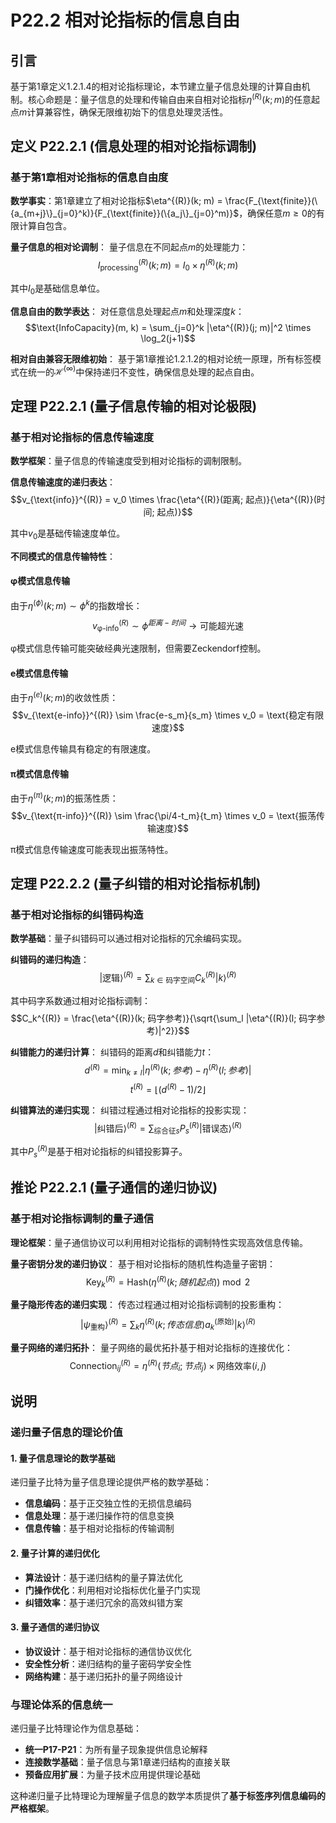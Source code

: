 # P22.2 相对论指标的信息自由

## 引言

基于第1章定义1.2.1.4的相对论指标理论，本节建立量子信息处理的计算自由机制。核心命题是：量子信息的处理和传输自由来自相对论指标$\eta^{(R)}(k; m)$的任意起点$m$计算兼容性，确保无限维初始下的信息处理灵活性。

## 定义 P22.2.1 (信息处理的相对论指标调制)

### 基于第1章相对论指标的信息自由度

**数学事实**：第1章建立了相对论指标$\eta^{(R)}(k; m) = \frac{F_{\text{finite}}(\{a_{m+j}\}_{j=0}^k)}{F_{\text{finite}}(\{a_j\}_{j=0}^m)}$，确保任意$m \geq 0$的有限计算自包含。

**量子信息的相对论调制**：
量子信息在不同起点$m$的处理能力：
$$I_{\text{processing}}^{(R)}(k; m) = I_0 \times \eta^{(R)}(k; m)$$

其中$I_0$是基础信息单位。

**信息自由的数学表达**：
对任意信息处理起点$m$和处理深度$k$：
$$\text{InfoCapacity}(m, k) = \sum_{j=0}^k |\eta^{(R)}(j; m)|^2 \times \log_2(j+1)$$

**相对自由兼容无限维初始**：
基于第1章推论1.2.1.2的相对论统一原理，所有标签模式在统一的$\mathcal{H}^{(\infty)}$中保持递归不变性，确保信息处理的起点自由。

## 定理 P22.2.1 (量子信息传输的相对论极限)

### 基于相对论指标的信息传输速度

**数学框架**：量子信息的传输速度受到相对论指标的调制限制。

**信息传输速度的递归表达**：
$$v_{\text{info}}^{(R)} = v_0 \times \frac{\eta^{(R)}(距离; 起点)}{\eta^{(R)}(时间; 起点)}$$

其中$v_0$是基础传输速度单位。

**不同模式的信息传输特性**：

#### **φ模式信息传输**
由于$\eta^{(\phi)}(k; m) \sim \phi^k$的指数增长：
$$v_{\text{φ-info}}^{(R)} \sim \phi^{距离-时间} \to \text{可能超光速}$$

φ模式信息传输可能突破经典光速限制，但需要Zeckendorf控制。

#### **e模式信息传输**
由于$\eta^{(e)}(k; m)$的收敛性质：
$$v_{\text{e-info}}^{(R)} \sim \frac{e-s_m}{s_m} \times v_0 = \text{稳定有限速度}$$

e模式信息传输具有稳定的有限速度。

#### **π模式信息传输**
由于$\eta^{(\pi)}(k; m)$的振荡性质：
$$v_{\text{π-info}}^{(R)} \sim \frac{\pi/4-t_m}{t_m} \times v_0 = \text{振荡传输速度}$$

π模式信息传输速度可能表现出振荡特性。

## 定理 P22.2.2 (量子纠错的相对论指标机制)

### 基于相对论指标的纠错码构造

**数学基础**：量子纠错码可以通过相对论指标的冗余编码实现。

**纠错码的递归构造**：
$$|\text{逻辑}\rangle^{(R)} = \sum_{k \in \text{码字空间}} C_k^{(R)} |k\rangle^{(R)}$$

其中码字系数通过相对论指标调制：
$$C_k^{(R)} = \frac{\eta^{(R)}(k; 码字参考)}{\sqrt{\sum_l |\eta^{(R)}(l; 码字参考)|^2}}$$

**纠错能力的递归计算**：
纠错码的距离$d$和纠错能力$t$：
$$d^{(R)} = \min_{k \neq l} |\eta^{(R)}(k; 参考) - \eta^{(R)}(l; 参考)|$$
$$t^{(R)} = \lfloor (d^{(R)} - 1)/2 \rfloor$$

**纠错算法的递归实现**：
纠错过程通过相对论指标的投影实现：
$$|\text{纠错后}\rangle^{(R)} = \sum_{\text{综合征}s} P_s^{(R)} |\text{错误态}\rangle^{(R)}$$

其中$P_s^{(R)}$是基于相对论指标的纠错投影算子。

## 推论 P22.2.1 (量子通信的递归协议)

### 基于相对论指标调制的量子通信

**理论框架**：量子通信协议可以利用相对论指标的调制特性实现高效信息传输。

**量子密钥分发的递归协议**：
基于相对论指标的随机性构造量子密钥：
$$\text{Key}_k^{(R)} = \text{Hash}(\eta^{(R)}(k; 随机起点)) \bmod 2$$

**量子隐形传态的递归实现**：
传态过程通过相对论指标调制的投影重构：
$$|\psi_{\text{重构}}\rangle^{(R)} = \sum_{k} \eta^{(R)}(k; 传态信息) a_k^{(\text{原始})} |k\rangle^{(R)}$$

**量子网络的递归拓扑**：
量子网络的最优拓扑基于相对论指标的连接优化：
$$\text{Connection}_{ij}^{(R)} = \eta^{(R)}(节点_i; 节点_j) \times \text{网络效率}(i, j)$$

## 说明

### **递归量子信息的理论价值**

#### **1. 量子信息理论的数学基础**
递归量子比特为量子信息理论提供严格的数学基础：
- **信息编码**：基于正交独立性的无损信息编码
- **信息处理**：基于递归操作符的信息变换
- **信息传输**：基于相对论指标的传输调制

#### **2. 量子计算的递归优化**
- **算法设计**：基于递归结构的量子算法优化
- **门操作优化**：利用相对论指标优化量子门实现
- **纠错效率**：基于递归冗余的高效纠错方案

#### **3. 量子通信的递归协议**
- **协议设计**：基于相对论指标的通信协议优化
- **安全性分析**：递归结构的量子密码学安全性
- **网络构建**：基于递归拓扑的量子网络设计

### **与理论体系的信息统一**

递归量子比特理论作为信息基础：
- **统一P17-P21**：为所有量子现象提供信息论解释
- **连接数学基础**：量子信息与第1章递归结构的直接关联
- **预备应用扩展**：为量子技术应用提供理论基础

这种递归量子比特理论为理解量子信息的数学本质提供了**基于标签序列信息编码的严格框架**。